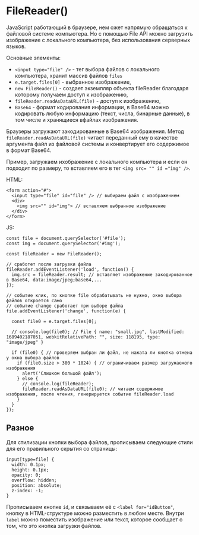 # FileReader()
JavaScript работающий в браузере, нем ожет напрямую обращаться к файловой системе компьютера. Но с помощью File API можно загрузить изображение с локального компьютера, без использования серверных языков.

Основные элементы:
- `<input type="file" />` - тег выбора файлов с локального компьютера, хранит массив файлов `files`
- `e.target.files[0]` - выбранное изображение,
- `new FileReader()` - создает экземпляр объекта fileReader благодаря которому получаем доступ к изображению,
- `fileReader.readAsDataURL(file)` - доступ к изображению,
- `Base64` - формат кодирования информации, в Base64 можно кодировать любую информацию (текст, числа, бинарные данные), в том числе и хранящиеся вфайлах изображения.

Браузеры загружают закодированные в Base64 изображения. Метод `fileReader.readAsDataURL(file)` читает переданный ему в качестве аргумента файл из файловой системы и конвертирует его содержимое в формат Base64.

Пример, загружаем ихображение с локального компьютера и если он подходит по размеру, то вставляем его в тег `<img src= "" id ="img" />`.

HTML:

    <form action="#">
      <input type="file" id="file" /> // выбираем файл с изображением
      <div>
        <img src="" id="img"> // вставляем выбранное изображение
      </div>
    </form>

JS:

    const file = document.querySelector('#file');
    const img = document.querySelector('#img');

    const fileReader = new FileReader();

    // сработет после загрузки файла
    fileReader.addEventListener('load', function() {
      img.src = fileReader.result; // вставляет изображение закодированное в Base64, data:image/jpeg;base64,...
    });

    // событие клик, по кнопке file обрабатывать не нужно, окно выбора файлов откроется само
    // событие change сработает при выборе файла
    file.addEventListener('change', function(e) {

      const file0 = e.target.files[0];

      // console.log(file0); // File { name: "small.jpg", lastModified: 1689402187051, webkitRelativePath: "", size: 118195, type: "image/jpeg" }

      if (file0) { // проверяем выбран ли файл, не нажата ли кнопка отмена у окна выбора файлов
        if (file0.size > 300 * 1024) { // ограничиваем размер загружаемого изображения
          alert('Слишком большой файл');
        } else {
          // console.log(fileReader);
          fileReader.readAsDataURL(file0); // читаем содержимое изображения, после чтения, генерируется событие fileReader.load
        }
      }
    });

## Разное
Для стилизации кнопки выбора файлов, прописываем следующие стили для его правильного скрытия со страницы:

    input[type=file] {
      width: 0.1px;
      height: 0.1px;
      opacity: 0;
      overflow: hidden;
      position: absolute;
      z-index: -1;
    }

Прописываем кнопке `id`, и связываем её с `<label for="idButton"`, кнопку в HTML-структуре можно разместить в любом месте. Внутри `label` можно поместить изображение или текст, которое сообщает о том, что это кнопка загрузки файлов.
